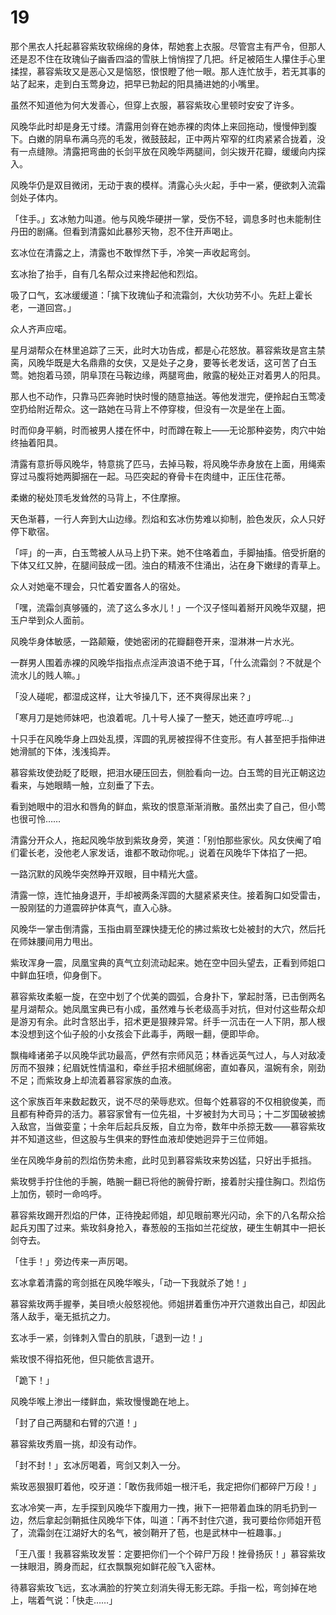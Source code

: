 # 19

那个黑衣人托起慕容紫玫软绵绵的身体，帮她套上衣服。尽管宫主有严令，但那人还是忍不住在玫瑰仙子幽香四溢的雪肤上悄悄捏了几把。纤足被陌生人攥住手心里揉捏，慕容紫玫又是恶心又是恼怒，恨恨瞪了他一眼。那人连忙放手，若无其事的站了起来，走到白玉莺身边，把早已勃起的阳具捅进她的小嘴里。

虽然不知道他为何大发善心，但穿上衣服，慕容紫玫心里顿时安安了许多。

风晚华此时却是身无寸缕。清露用剑脊在她赤裸的肉体上来回拖动，慢慢伸到腹下。白嫩的阴阜布满乌亮的毛发，微鼓鼓起，正中两片窄窄的红肉紧紧合拢着，没有一点缝隙。清露把弯曲的长剑平放在风晚华两腿间，剑尖拨开花瓣，缓缓向内探入。

风晚华仍是双目微闭，无动于衷的模样。清露心头火起，手中一紧，便欲刺入流霜剑处子体内。

「住手。」玄冰勉力叫道。他与风晚华硬拼一掌，受伤不轻，调息多时也未能制住丹田的剧痛。但看到清露如此暴殄天物，忍不住开声喝止。

玄冰位在清露之上，清露也不敢悍然下手，冷笑一声收起弯剑。

玄冰抬了抬手，自有几名帮众过来搀起他和烈焰。

吸了口气，玄冰缓缓道：「擒下玫瑰仙子和流霜剑，大伙功劳不小。先赶上霍长老，一道回宫。」

众人齐声应喏。

星月湖帮众在林里追踪了三天，此时大功告成，都是心花怒放。慕容紫玫是宫主禁脔，风晚华既是大名鼎鼎的女侠，又是处子之身，要等长老发话，这可苦了白玉莺。她抱着马颈，阴阜顶在马鞍边缘，两腿弯曲，敞露的秘处正对着男人的阳具。

那人也不动作，只靠马匹奔驰时快时慢的随意抽送。等他发泄完，便拎起白玉莺凌空扔给附近帮众。这一路她在马背上不停穿梭，但没有一次是坐在上面。

时而仰身平躺，时而被男人搂在怀中，时而蹲在鞍上——无论那种姿势，肉穴中始终抽着阳具。

清露有意折辱风晚华，特意挑了匹马，去掉马鞍，将风晚华赤身放在上面，用绳索穿过马腹将她两脚捆在一起。马匹突起的脊骨卡在肉缝中，正压住花蒂。

柔嫩的秘处顶毛发耸然的马背上，不住摩擦。

天色渐暮，一行人奔到大山边缘。烈焰和玄冰伤势难以抑制，脸色发灰，众人只好停下歇宿。

「呯」的一声，白玉莺被人从马上扔下来。她不住咯着血，手脚抽搐。倍受折磨的下体又红又肿，在腿间鼓成一团。浊白的精液不住涌出，沾在身下嫩绿的青草上。

众人对她毫不理会，只忙着安置各人的宿处。

「嘿，流霜剑真够骚的，流了这么多水儿！」一个汉子怪叫着掰开风晚华双腿，把玉户举到众人面前。

风晚华身体敏感，一路颠簸，使她密闭的花瓣翻卷开来，湿淋淋一片水光。

一群男人围着赤裸的风晚华指指点点淫声浪语不绝于耳，「什么流霜剑？不就是个流水儿的贱人嘛。」

「没人碰呢，都湿成这样，让大爷操几下，还不爽得尿出来？」

「寒月刀是她师妹吧，也浪着呢。几十号人操了一整天，她还直哼哼呢…」

十只手在风晚华身上四处乱摸，浑圆的乳房被捏得不住变形。有人甚至把手指伸进她滑腻的下体，浅浅捣弄。

慕容紫玫使劲眨了眨眼，把泪水硬压回去，侧脸看向一边。白玉莺的目光正朝这边看来，与她眼睛一触，立刻垂了下去。

看到她眼中的泪水和唇角的鲜血，紫玫的恨意渐渐消散。虽然出卖了自己，但小莺也很可怜……

清露分开众人，拖起风晚华放到紫玫身旁，笑道：「别怕那些家伙。风女侠阉了咱们霍长老，没他老人家发话，谁都不敢动你呢。」说着在风晚华下体掐了一把。

一路沉默的风晚华突然睁开双眼，目中精光大盛。

清露一惊，连忙抽身退开，手却被两条浑圆的大腿紧紧夹住。接着胸口如受雷击，一股刚猛的力道震碎护体真气，直入心脉。

风晚华一掌击倒清露，玉指由肩至踝快捷无伦的拂过紫玫七处被封的大穴，然后托在师妹腰间用力甩出。

紫玫浑身一震，凤凰宝典的真气立刻流动起来。她在空中回头望去，正看到师姐口中鲜血狂喷，仰身倒下。

慕容紫玫柔躯一旋，在空中划了个优美的圆弧，合身扑下，掌起肘落，已击倒两名星月湖帮众。她凤凰宝典已有小成，虽然难与长老级高手对抗，但对付这些帮众却是游刃有余。此时含怒出手，招术更是狠辣异常。纤手一沉击在一人下阴，那人根本没想到这个仙子般的小女孩会下此毒手，两眼一翻，便即毕命。

飘梅峰诸弟子以风晚华武功最高，俨然有宗师风范；林香远英气过人，与人对敌凌厉而不狠辣；纪眉妩性情温和，牵丝手招术细腻绵密，直如春风，温婉有余，刚劲不足；而紫玫身上却流着慕容家族的血液。

这个家族百年来数起数灭，说不尽的荣辱悲欢。但每个姓慕容的不仅相貌俊美，而且都有种奇异的活力。慕容家曾有一位先祖，十岁被封为大司马；十二岁国破被掳入敌宫，当做娈童；十余年后起兵反叛，自立为帝，数年中杀掠无数——慕容紫玫并不知道这些，但这股与生俱来的野性血液却使她迥异于三位师姐。

坐在风晚华身前的烈焰伤势未癒，此时见到慕容紫玫来势凶猛，只好出手抵挡。

紫玫劈手拧住他的手腕，皓腕一翻已将他的腕骨拧断，接着肘尖撞住胸口。烈焰伤上加伤，顿时一命呜呼。

慕容紫玫踢开烈焰的尸体，正待挽起师姐，却见眼前寒光闪动，余下的八名帮众拾起兵刃围了过来。紫玫斜身抢入，春葱般的玉指如兰花绽放，硬生生朝其中一把长剑夺去。

「住手！」旁边传来一声厉喝。

玄冰拿着清露的弯剑抵在风晚华喉头，「动一下我就杀了她！」

慕容紫玫两手握拳，美目喷火般怒视他。师姐拼着重伤冲开穴道救出自己，却因此落人敌手，毫无抵抗之力。

玄冰手一紧，剑锋刺入雪白的肌肤，「退到一边！」

紫玫恨不得掐死他，但只能依言退开。

「跪下！」

风晚华喉上渗出一缕鲜血，紫玫慢慢跪在地上。

「封了自己两腿和右臂的穴道！」

慕容紫玫秀眉一挑，却没有动作。

「封不封！」玄冰厉喝着，弯剑又刺入一分。

紫玫恶狠狠盯着他，咬牙道：「敢伤我师姐一根汗毛，我定把你们都碎尸万段！」

玄冰冷笑一声，左手探到风晚华下腹用力一拽，揪下一把带着血珠的阴毛扔到一边，然后拿起剑鞘抵住风晚华下体，叫道：「再不封住穴道，我可要给你师姐开苞了，流霜剑在江湖好大的名气，被剑鞘开了苞，也是武林中一桩趣事。」

「王八蛋！我慕容紫玫发誓：定要把你们一个个碎尸万段！挫骨扬灰！」慕容紫玫一抹眼泪，腾身而起，红衣飘飘宛如鲜花般飞入密林。

待慕容紫玫飞远，玄冰满脸的狞笑立刻消失得无影无踪。手指一松，弯剑掉在地上，喘着气说：「快走……」
